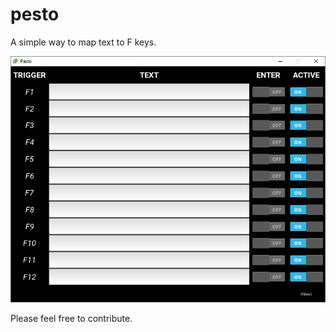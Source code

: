 # pesto

A simple way to map text to F keys.

![screenshot](https://github.com/devgio/pesto/blob/master/sc.PNG)

Please feel free to contribute.
